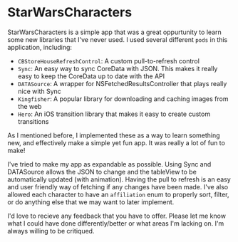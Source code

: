 # StarWarsCharacters

StarWarsCharacters is a simple app that was a great oppurtunity to learn some new libraries that I've never used. 
I used several different `pods` in this application, including:
 - `CBStoreHouseRefreshControl`: A custom pull-to-refresh control
 - `Sync`: An easy way to sync CoreData with JSON. This makes it really easy to keep the CoreData up to date with the API
 - `DATASource`: A wrapper for NSFetchedResultsController that plays really nice with Sync
 - `Kingfisher`: A popular library for downloading and caching images from the web
 - `Hero`: An iOS transition library that makes it easy to create custom transitions

As I mentioned before, I implemented these as a way to learn something new, and effectively make a simple yet fun app. It was really a lot of fun to make! 

I've tried to make my app as expandable as possible. Using Sync and DATASource allows the JSON to change and the tableView to be automatically updated (with animation). Having the pull to refresh is an easy and user friendly way of fetching if any changes have been made. I've also allowed each character to have an `affiliation` enum to properly sort, filter, or do anything else that we may want to later implement. 

I'd love to recieve any feedback that you have to offer. Please let me know what I could have done differently/better or what areas I'm lacking on. I'm always willing to be critiqued. 